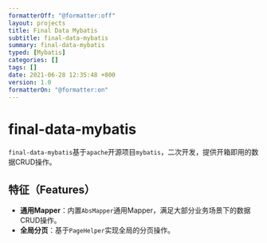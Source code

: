 ```yaml
---
formatterOff: "@formatter:off"
layout: projects
title: Final Data Mybatis 
subtitle: final-data-mybatis 
summary: final-data-mybatis
typed: [Mybatis]
categories: [] 
tags: [] 
date: 2021-06-28 12:35:48 +800 
version: 1.0
formatterOn: "@formatter:on"
---
```


# final-data-mybatis

`final-data-mybatis`基于`apache`开源项目`mybatis`，二次开发，提供开箱即用的数据CRUD操作。

## 特征（Features）

* **通用Mapper**：内置`AbsMapper`通用Mapper，满足大部分业务场景下的数据CRUD操作。
* **全局分页**：基于`PageHelper`实现全局的分页操作。